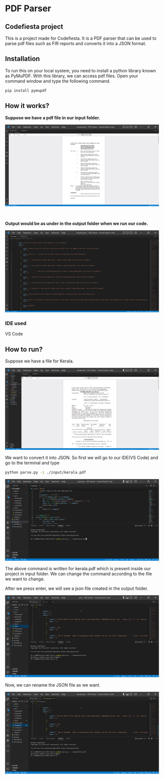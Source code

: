 # PDF Parser

## Codefiesta project
This is a project made for Codefiesta. It is a PDF parser that can be used to parse pdf files such as FIR reports and converts it into a JSON format.

## Installation
To run this on your local system, you need to install a python library known as PyMuPDF. With this library, we can access pdf files. Open your command window and type the following command.

```bash
pip install pymupdf
```

## How it works?
**Suppose we have a pdf file in our input folder.**
<br>

![alt text](https://github.com/TeamAPS404/PDF_Parser/blob/main/images/haryana.json%20-%20PDF_Parser%20-%20Visual%20Studio%20Code%2014-07-2022%2009_38_58.png)

<br>

 **Output would be as under in the output folder when we run our code.**
 <br>
 
 ![alt text](https://github.com/TeamAPS404/PDF_Parser/blob/main/images/haryana.json%20-%20PDF_Parser%20-%20Visual%20Studio%20Code%2014-07-2022%2009_39_07.png)
 
 
 ### IDE used
 VS Code
 
 ## How to run?
 Suppose we have a file for Kerala.
 
 ![alt text](https://github.com/TeamAPS404/PDF_Parser/blob/main/images/kerala.pdf%20-%20PDF_Parser%20-%20Visual%20Studio%20Code%2014-07-2022%2010_14_30.png)
 
 We want to convert it into JSON. So first we will go to our IDE(VS Code) and go to the terminal and type
 
 ```bash
python parse.py -i ./input/kerala.pdf
```

![alt text](https://github.com/TeamAPS404/PDF_Parser/blob/main/images/haryana.json%20-%20PDF_Parser%20-%20Visual%20Studio%20Code%2014-07-2022%2010_11_39.png)
 
The above command is written for kerala.pdf which is present inside our project in input folder. We can change the command according to the file we want to change.

After we press enter, we will see a json file created in the output folder.

![alt text](https://github.com/TeamAPS404/PDF_Parser/blob/main/images/haryana.json%20-%20PDF_Parser%20-%20Visual%20Studio%20Code%2014-07-2022%2010_11_53.png)
 
 Now, we can rename the JSON file as we want.

 ![alt text](https://github.com/TeamAPS404/PDF_Parser/blob/main/images/haryana.json%20-%20PDF_Parser%20-%20Visual%20Studio%20Code%2014-07-2022%2010_12_10.png)
 
 




